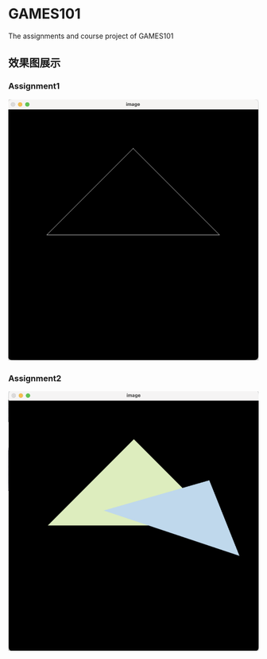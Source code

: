# GAMES101
The assignments and course project of GAMES101



## 效果图展示

### Assignment1

![Assignment1](src/Assignment1.png)



### Assignment2

![Assignment2](src/Assignment2.png)